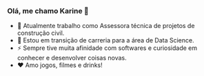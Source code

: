 ### Olá, me chamo Karine 👋

- 🔭 Atualmente trabalho como Assessora técnica de projetos de construção civil.
- 🌱 Estou em transição de carreria para a área de Data Science.
- ⚡ Sempre tive muita afinidade com softwares e curiosidade em conhecer e desenvolver coisas novas.
- ❤️ Amo jogos, filmes e drinks!

